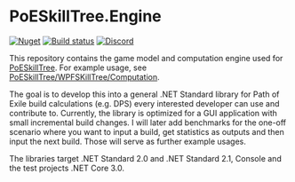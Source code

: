 # PoESkillTree.Engine

[![Nuget](https://img.shields.io/nuget/v/PoESkillTree.Engine.svg)](https://www.nuget.org/packages/PoESkillTree.Engine/) [![Build status](https://ci.appveyor.com/api/projects/status/knmsvn7oqrh5l6ou/branch/master?svg=true)](https://ci.appveyor.com/project/PoESkillTree/poeskilltree-engine/branch/master) [![Discord](https://b.thumbs.redditmedia.com/YzI6TxCJcacCZw1sx1Z5tyy6YskyNiA84hn4WfPXaRM.png)](https://discord.gg/sC7cUHV)

This repository contains the game model and computation engine used for [PoESkillTree](https://github.com/PoESkillTree/PoESkillTree). For example usage, see [PoESkillTree/WPFSKillTree/Computation](https://github.com/PoESkillTree/PoESkillTree/tree/master/WPFSKillTree/Computation).

The goal is to develop this into a general .NET Standard library for Path of Exile build calculations (e.g. DPS) every interested developer can use and contribute to. Currently, the library is optimized for a GUI application with small incremental build changes. I will later add benchmarks for the one-off scenario where you want to input a build, get statistics as outputs and then input the next build. Those will serve as further example usages.

The libraries target .NET Standard 2.0 and .NET Standard 2.1, Console and the test projects .NET Core 3.0.
